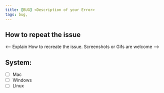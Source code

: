 ```yaml
---
title: [BUG] <Description of your Error>
tags: bug,
---
```


## How to repeat the issue
<-- Explain How to recreate the issue. Screenshots or Gifs are welcome -->

## System:
- [ ] Mac
- [ ] Windows
- [ ] LInux
